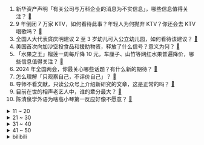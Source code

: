 1. 新华资产声明「有关公司与万科企业的消息为不实信息」，哪些信息值得关注？ [:link:](https://www.zhihu.com/question/646880441)
2. 9 年倒闭 7 万家 KTV，如何看待此事？年轻人为何抛弃 KTV？你还会去 KTV 唱歌吗？ [:link:](https://www.zhihu.com/question/646580709)
3. 全国人大代表庹庆明建议 2 至 3 岁幼儿可入公立幼儿园，如何看待该建议？ [:link:](https://www.zhihu.com/question/646875631)
4. 美国首次向加沙空投食品和援助物资，释放了什么信号？意义为何？ [:link:](https://www.zhihu.com/question/646865960)
5. 「水果之王」榴莲一周每斤降 10 元，车厘子、山竹等网红水果普遍降价，哪些信息值得关注？ [:link:](https://www.zhihu.com/question/646859584)
6. 2024 年全国两会，你最关心哪些话题？有什么新的期待？ [:link:](https://www.zhihu.com/question/646408835)
7. 怎么理解「只观察自己，不评价自己」？ [:link:](https://www.zhihu.com/question/645994570)
8. 导师不看文献，只读公众号上介绍新研究的文章，这是正常的吗？ [:link:](https://www.zhihu.com/question/646280209)
9. 目前在世的相声老艺人中，谁的辈分最大？ [:link:](https://www.zhihu.com/question/404396809)
10. 陈清泉学外语为啥高小琴第一反应好像不愿意？ [:link:](https://www.zhihu.com/question/533524169)
<details>
<summary>11 ~ 20</summary>

11. 农民基础养老金仅为城镇职工养老金的5.26%，全国政协委员建议「提高农民养老待遇」，如何看待此提案？ [:link:](https://www.zhihu.com/question/646786014)
12. 小鹏 G6 全系车型限时优惠 2 万元，广汽埃安新品售价不到 10 万，哪些信息值得关注？ [:link:](https://www.zhihu.com/question/646880463)
13. 电影《周处除三害》中的阮经天饰演的陈桂林究竟是好人还是坏人？ [:link:](https://www.zhihu.com/question/646470568)
14. 男人为什么到了一定年纪就喜欢喝酒？ [:link:](https://www.zhihu.com/question/629804174)
15. 如果英雄联盟卡牌大师的W技能改成稳定黄牌，卡牌大师会更强吗？ [:link:](https://www.zhihu.com/question/645291273)
16. 美商务部长称「假如美国路上有 300 万辆中国车，北京能让它们同时熄火」，如何看待此言论？反映了什么？ [:link:](https://www.zhihu.com/question/646772940)
17. 周处除三害中陈桂林的手枪为什么总是卡壳？ [:link:](https://www.zhihu.com/question/646340476)
18. 大家觉得孙悟空的原型是《山海经》里的“无支祁”，还是印度的“哈奴曼”？ [:link:](https://www.zhihu.com/question/509574784)
19. 中国成功自主研制出第一代高比能超低温特种锂离子电池，将对相关产业带来怎样的影响？ [:link:](https://www.zhihu.com/question/646751467)
20. 董明珠将再建议提高个税起征点到 1 万元，如何看待该建议？如果起征点到 1 万元会带来哪些变化? [:link:](https://www.zhihu.com/question/646843696)
</details>
<details>
<summary>21 ~ 30</summary>

21. 文笔挑战：“月亮是我杀的，___________”你会怎么接下一句？ [:link:](https://www.zhihu.com/question/641876963)
22. 文笔挑战：“泉鸣草碧春光媚”，怎么接下一句？ [:link:](https://www.zhihu.com/question/646621198)
23. 有没有一种花，看着平平无奇，经过简单烹饪后却惊人好吃？ [:link:](https://www.zhihu.com/question/645394126)
24. 国产半导体产业链加强，在制作、设备、材料、EDA 工具等多环节渐获突破，将对我国相关产业带来哪些影响？ [:link:](https://www.zhihu.com/question/646722228)
25. 有没有快灭绝，最后被人类救活的植物？ [:link:](https://www.zhihu.com/question/646267393)
26. 如何评价原神混池? [:link:](https://www.zhihu.com/question/646658829)
27. 2024 LPL 春季赛WBG 0:2 FPX，如何评价这场比赛？ [:link:](https://www.zhihu.com/question/646868723)
28. 如何看待网传斗鱼游戏主播小团团因涉赌将被判刑八年？ [:link:](https://www.zhihu.com/question/646591920)
29. 23/24 赛季曼市德比二番战曼联1:3曼城，哈兰德破门，福登双响，如何评价本场比赛？ [:link:](https://www.zhihu.com/question/646901135)
30. 《红楼梦》原著中，为什么王熙凤经常和黛玉互动而漠视宝钗？ [:link:](https://www.zhihu.com/question/499765041)
</details>
<details>
<summary>31 ~ 40</summary>

31. 大家怎么看待爱豆恋爱呢？ [:link:](https://www.zhihu.com/question/492006215)
32. 文笔挑战，我本将心向明月，_____________。你会怎么接下一句? [:link:](https://www.zhihu.com/question/646826155)
33. 黑洞最终会把整个宇宙都吃下去吗？ [:link:](https://www.zhihu.com/question/595249302)
34. 你曾经买过最后悔的东西是什么？ [:link:](https://www.zhihu.com/question/351426844)
35. 45 年历史的《中美科技合作协定》到期，《自然》杂志称「终止协定将是危险的愚蠢之举」，如何看待此事？ [:link:](https://www.zhihu.com/question/646841318)
36. 全国政协委员邵驰建议推进职业本科建设，破解「年轻人不愿进工厂」现象，如何看待这一建议？ [:link:](https://www.zhihu.com/question/646862220)
37. 我想读柏拉图的《理想国》这本书，谁能大致跟我讲讲这本书主要说了什么和精髓在哪吗? [:link:](https://www.zhihu.com/question/527406551)
38. 有没有一种野菜，吃到后让你感觉「春天到了」？ [:link:](https://www.zhihu.com/question/645393986)
39. 网文大家说的套路是什么？ [:link:](https://www.zhihu.com/question/646721273)
40. 政协委员建议「保护民营企业合法权益，完善立法，明令禁止逐利性执法」，哪些信息值得关注？ [:link:](https://www.zhihu.com/question/646572388)
</details>
<details>
<summary>41 ~ 50</summary>

41. 英伟达 CEO 黄仁勋称 5 年内人工智能或可通过人类测试，如何看待这一论断？这意味着什么？ [:link:](https://www.zhihu.com/question/646787413)
42. 尚未踏入社会，但内心排斥、想要逃离社会环境，如何做才能获得身体与内心的「自由」？ [:link:](https://www.zhihu.com/question/645994800)
43. 企业老板拖欠工资怎么办？如何追讨？ [:link:](https://www.zhihu.com/question/646756980)
44. 为什么 NBA 历史上从未有过中锋像约基奇这样打球？约基奇算是开创了一个时代吗? [:link:](https://www.zhihu.com/question/605857191)
45. 请问你的家乡方言里“故意的”怎么说？ [:link:](https://www.zhihu.com/question/642122741)
46. 詹姆斯走到4万分这一步，哪一分你最深刻？ [:link:](https://www.zhihu.com/question/646849946)
47. 有哪些让你瞬间顿悟的句子，欢迎分享一下吗？ [:link:](https://www.zhihu.com/question/646890072)
48. 社会上对「愚蠢」的容忍度越来越低了吗？你有「厌蠢症」吗？ [:link:](https://www.zhihu.com/question/628786473)
49. 如何评价《逆向坍塌:面包房行动》3月22日发售，首发价格标准版80.36元，豪华版178.76元？ [:link:](https://www.zhihu.com/question/646601528)
50. 占便宜的人都是什么心态？ [:link:](https://www.zhihu.com/question/415563198)
</details><details>
<summary>bilibili</summary>

</details>